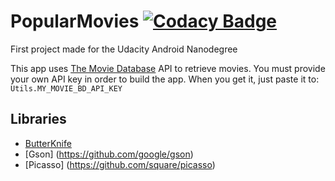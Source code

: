 # PopularMovies [![Codacy Badge](https://api.codacy.com/project/badge/Grade/cb9aa59d05c544cda23f535f6fbaab3b)](https://www.codacy.com/app/iurimenin/PopularMovies?utm_source=github.com&amp;utm_medium=referral&amp;utm_content=iurimenin/PopularMovies&amp;utm_campaign=Badge_Grade)

First project made for the Udacity Android Nanodegree

This app uses [The Movie Database](https://www.themoviedb.org/documentation/api) API to retrieve movies.
You must provide your own API key in order to build the app. When you get it, just paste it to:
    ```
    Utils.MY_MOVIE_BD_API_KEY
    ```
    
## Libraries
 * [ButterKnife](http://jakewharton.github.io/butterknife/) 
 * [Gson] (https://github.com/google/gson)
 * [Picasso] (https://github.com/square/picasso)
